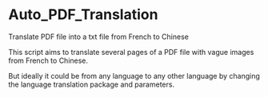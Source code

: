# Auto_PDF_Translation
Translate PDF file into a txt file from French to Chinese

This script aims to translate several pages of a PDF file with vague images from French to Chinese.

But ideally it could be from any language to any other language by changing the language translation package and parameters.
